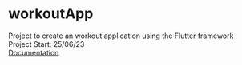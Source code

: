 # workoutApp
Project to create an workout application using the Flutter framework <br>
Project Start: 25/06/23 <br>
[Documentation](https://docs.google.com/document/d/1ghPeHc3RgoBGxo_Ui2cUM0ZVcAYOwyI3mBnbAZfjIoc/edit?usp=sharing)


